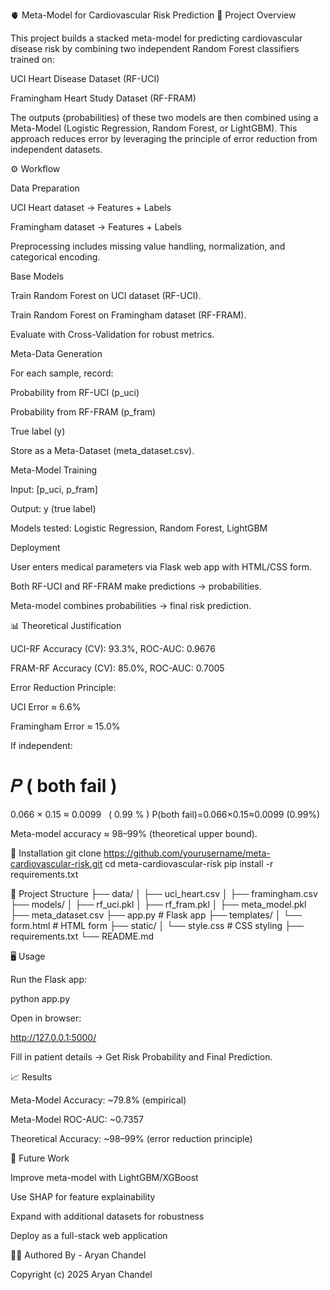 🫀 Meta-Model for Cardiovascular Risk Prediction
📌 Project Overview

This project builds a stacked meta-model for predicting cardiovascular disease risk by combining two independent Random Forest classifiers trained on:

UCI Heart Disease Dataset (RF-UCI)

Framingham Heart Study Dataset (RF-FRAM)

The outputs (probabilities) of these two models are then combined using a Meta-Model (Logistic Regression, Random Forest, or LightGBM).
This approach reduces error by leveraging the principle of error reduction from independent datasets.

⚙️ Workflow

Data Preparation

UCI Heart dataset → Features + Labels

Framingham dataset → Features + Labels

Preprocessing includes missing value handling, normalization, and categorical encoding.

Base Models

Train Random Forest on UCI dataset (RF-UCI).

Train Random Forest on Framingham dataset (RF-FRAM).

Evaluate with Cross-Validation for robust metrics.

Meta-Data Generation

For each sample, record:

Probability from RF-UCI (p_uci)

Probability from RF-FRAM (p_fram)

True label (y)

Store as a Meta-Dataset (meta_dataset.csv).

Meta-Model Training

Input: [p_uci, p_fram]

Output: y (true label)

Models tested: Logistic Regression, Random Forest, LightGBM

Deployment

User enters medical parameters via Flask web app with HTML/CSS form.

Both RF-UCI and RF-FRAM make predictions → probabilities.

Meta-model combines probabilities → final risk prediction.

📊 Theoretical Justification

UCI-RF Accuracy (CV): 93.3%, ROC-AUC: 0.9676

FRAM-RF Accuracy (CV): 85.0%, ROC-AUC: 0.7005

Error Reduction Principle:

UCI Error ≈ 6.6%

Framingham Error ≈ 15.0%

If independent:

𝑃
(
both fail
)
=
0.066
×
0.15
≈
0.0099
 
(
0.99
%
)
P(both fail)=0.066×0.15≈0.0099 (0.99%)

Meta-model accuracy ≈ 98–99% (theoretical upper bound).

🚀 Installation
git clone https://github.com/yourusername/meta-cardiovascular-risk.git
cd meta-cardiovascular-risk
pip install -r requirements.txt

📂 Project Structure
├── data/
│   ├── uci_heart.csv
│   ├── framingham.csv
├── models/
│   ├── rf_uci.pkl
│   ├── rf_fram.pkl
│   ├── meta_model.pkl
├── meta_dataset.csv
├── app.py              # Flask app
├── templates/
│   └── form.html       # HTML form
├── static/
│   └── style.css       # CSS styling
├── requirements.txt
└── README.md

🖥️ Usage

Run the Flask app:

python app.py


Open in browser:

http://127.0.0.1:5000/


Fill in patient details → Get Risk Probability and Final Prediction.

📈 Results

Meta-Model Accuracy: ~79.8% (empirical)

Meta-Model ROC-AUC: ~0.7357

Theoretical Accuracy: ~98–99% (error reduction principle)

🔮 Future Work

Improve meta-model with LightGBM/XGBoost

Use SHAP for feature explainability

Expand with additional datasets for robustness

Deploy as a full-stack web application

👨‍💻 Authored By - Aryan Chandel

Copyright (c) 2025 Aryan Chandel
